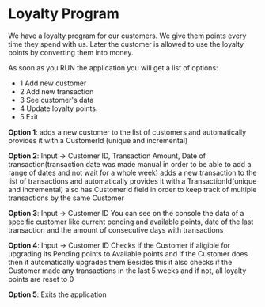 # Loyalty Program

We have a loyalty program for our customers. We give them points every time they spend with us. Later the customer is allowed to use the loyalty points by converting them into money.

As soon as you RUN the application you will get a list of options:
  
  * 1 Add new customer
  * 2 Add new transaction
  * 3 See customer's data
  * 4 Update loyalty points.
  * 5 Exit
  
**Option 1**:
  adds a new customer to the list of customers and automatically provides it with a CustomerId (unique and incremental)
  
**Option 2**:
  Input -> Customer ID, Transaction Amount, Date of transaction(transaction date was made manual in order to be able to add a range of dates and not wait for a whole week)
  adds a new transaction to the list of transactions and automatically provides it with a TransactionId(unique and incremental)
  also has CustomerId field in order to keep track of multiple transactions by the same Customer
  
**Option 3**:
  Input -> Customer ID
  You can see on the console the data of a specific customer like current pending and available points, date of the last transaction and the amount of consecutive days with      transactions
  
**Option 4**:
  Input -> Customer ID
  Checks if the Customer if aligible for upgrading its Pending points to Available points and if the Customer does then it automatically upgrades them
  Besides this it also checks if the Customer made any transactions in the last 5 weeks and if not, all loyalty points are reset to 0
  
**Option 5**:
  Exits the application
